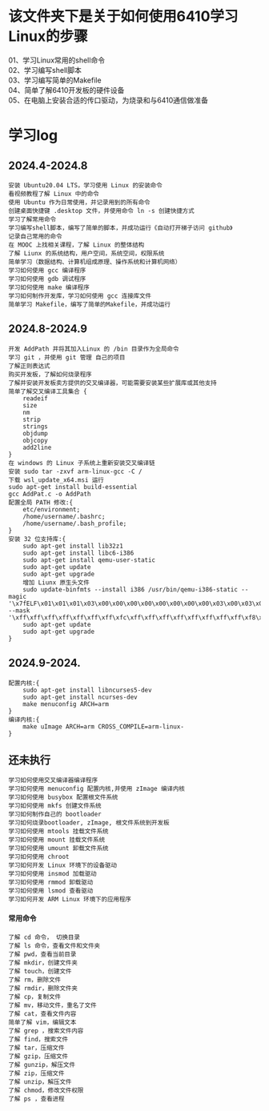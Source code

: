 # 该文件夹下是关于如何使用6410学习Linux的步骤
01、学习Linux常用的shell命令<br>
02、学习编写shell脚本<br>
03、学习编写简单的Makefile<br>
04、简单了解6410开发板的硬件设备<br>
05、在电脑上安装合适的传口驱动，为烧录和与6410通信做准备<br>

# 学习log
## 2024.4-2024.8
    安装 Ubuntu20.04 LTS，学习使用 Linux 的安装命令
    看视频教程了解 Linux 中的命令
    使用 Ubuntu 作为日常使用，并记录用到的所有命令
    创建桌面快捷键 .desktop 文件，并使用命令 ln -s 创建快捷方式
    学习了解常用命令    
    学习编写shell脚本，编写了简单的脚本，并成功运行《自动打开梯子访问 github》
    记录自己常用的命令
    在 MOOC 上找相关课程，了解 Linux 的整体结构
    了解 Liunx 的系统结构，用户空间，系统空间，权限系统
    简单学习（数据结构、计算机组成原理、操作系统和计算机网络）
    学习如何使用 gcc 编译程序
    学习如何使用 gdb 调试程序
    学习如何使用 make 编译程序
    学习如何制作开发库，学习如何使用 gcc 连接库文件
    简单学习 Makefile，编写了简单的Makefile，并成功运行
## 2024.8-2024.9
    开发 AddPath 并将其加入Linux 的 /bin 目录作为全局命令 
    学习 git ，并使用 git 管理 自己的项目
    了解正则表达式
    购买开发板，了解如何烧录程序
    了解并安装开发板卖方提供的交叉编译器，可能需要安装某些扩展库或其他支持
    简单了解交叉编译工具集合 {
        readeif
        size
        nm
        strip
        strings
        objdump
        objcopy
        add2line
    }
    在 windows 的 Linux 子系统上重新安装交叉编译链
    安装 sudo tar -zxvf arm-linux-gcc -C /
    下载 wsl_update_x64.msi 运行
    sudo apt-get install build-essential
    gcc AddPat.c -o AddPath
    配置全局 PATH 修改:{ 
        etc/environment; 
        /home/username/.bashrc; 
        /home/username/.bash_profile;
    }
    安装 32 位支持库:{
        sudo apt-get install lib32z1
        sudo apt-get install libc6-i386
        sudo apt-get install qemu-user-static
        sudo apt-get update
        sudo apt-get upgrade
        增加 Liunx 原生头文件
        sudo update-binfmts --install i386 /usr/bin/qemu-i386-static --magic '\x7fELF\x01\x01\x01\x03\x00\x00\x00\x00\x00\x00\x00\x00\x03\x00\x03\x00\x01\x00\x00\x00' --mask '\xff\xff\xff\xff\xff\xff\xff\xfc\xff\xff\xff\xff\xff\xff\xff\xff\xf8\xff\xff\xff\xff\xff\xff\xff'
        sudo apt-get update
        sudo apt-get upgrade
    }
## 2024.9-2024.
    配置内核:{
        sudo apt-get install libncurses5-dev
        sudo apt-get install ncurses-dev
        make menuconfig ARCH=arm
    }
    编译内核:{
        make uImage ARCH=arm CROSS_COMPILE=arm-linux-
    }
## 还未执行
    学习如何使用交叉编译器编译程序
    学习如何使用 menuconfig 配置内核,并使用 zImage 编译内核
    学习如何使用 busybox 配置根文件系统
    学习如何使用 mkfs 创建文件系统
    学习如何制作自己的 bootloader
    学习如何烧录bootloader, zImage, 根文件系统到开发板
    学习如何使用 mtools 挂载文件系统
    学习如何使用 mount 挂载文件系统
    学习如何使用 umount 卸载文件系统
    学习如何使用 chroot 
    学习如何开发 Linux 环境下的设备驱动
    学习如何使用 insmod 加载驱动
    学习如何使用 rmmod 卸载驱动
    学习如何使用 lsmod 查看驱动
    学习如何开发 ARM Linux 环境下的应用程序

#### 常用命令
    了解 cd 命令， 切换目录
    了解 ls 命令，查看文件和文件夹
    了解 pwd，查看当前目录
    了解 mkdir，创建文件夹
    了解 touch，创建文件
    了解 rm，删除文件
    了解 rmdir，删除文件夹
    了解 cp，复制文件
    了解 mv，移动文件，重名了文件
    了解 cat，查看文件内容
    简单了解 vim，编辑文本
    了解 grep ，搜索文件内容
    了解 find，搜索文件
    了解 tar，压缩文件
    了解 gzip，压缩文件
    了解 gunzip，解压文件
    了解 zip，压缩文件
    了解 unzip，解压文件
    了解 chmod，修改文件权限
    了解 ps ，查看进程
